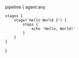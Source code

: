 pipeline {
    agent any

    stages {
        stage('Hello World 2') {
            steps {
                echo 'Hello, World!'
            }
        }
    }
}
